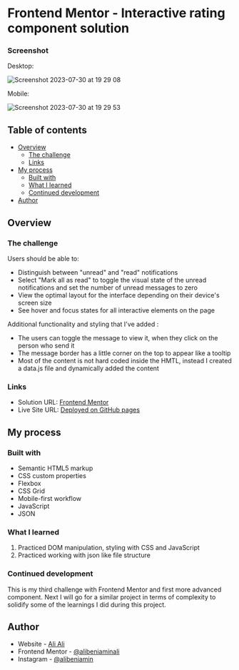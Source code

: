 # Frontend Mentor - Interactive rating component solution

### Screenshot

Desktop:

![Screenshot 2023-07-30 at 19 29 08](https://github.com/alibeniaminali/Frontend-mentor-notifications/assets/94930059/ef7ab4fb-ee16-4462-a9ff-84639a13b4a6)

Mobile:

![Screenshot 2023-07-30 at 19 29 53](https://github.com/alibeniaminali/Frontend-mentor-notifications/assets/94930059/b1499fde-f9a9-456a-ad0f-e978b35b2476)

## Table of contents

- [Overview](#overview)
  - [The challenge](#the-challenge)
  - [Links](#links)
- [My process](#my-process)
  - [Built with](#built-with)
  - [What I learned](#what-i-learned)
  - [Continued development](#continued-development)
- [Author](#author)

## Overview

### The challenge

Users should be able to:

- Distinguish between "unread" and "read" notifications
- Select "Mark all as read" to toggle the visual state of the unread notifications and set the number of unread messages to zero
- View the optimal layout for the interface depending on their device's screen size
- See hover and focus states for all interactive elements on the page

Additional functionality and styling that I've added :
- The users can toggle the message to view it, when they click on the person who send it
- The message border has a little corner on the top to appear like a tooltip
- Most of the content is not hard coded inside the HMTL, instead I created a data.js file and dynamically added the content
### Links

- Solution URL: [Frontend Mentor](https://www.frontendmentor.io/solutions/html-css-grid-javascript-json-TlJQH5xI89)
- Live Site URL: [Deployed on GitHub pages](https://alibeniaminali.github.io/Frontend-mentor-notifications/)

## My process

### Built with

- Semantic HTML5 markup
- CSS custom properties
- Flexbox
- CSS Grid
- Mobile-first workflow
- JavaScript
- JSON

### What I learned

1. Practiced DOM manipulation, styling with CSS and JavaScript
2. Practiced working with json like file structure

### Continued development

This is my third challenge with Frontend Mentor and first more advanced component. Next I will go for a similar project in terms of complexity to solidify some of the learnings I did during this project.

## Author

- Website - [Ali Ali](https://www.alibeniaminali.co.uk/)
- Frontend Mentor - [@alibeniaminali](https://www.frontendmentor.io/profile/alibeniaminali)
- Instagram - [@alibeniamin](https://www.instagram.com/alibeniamin/?hl=en-gb)
